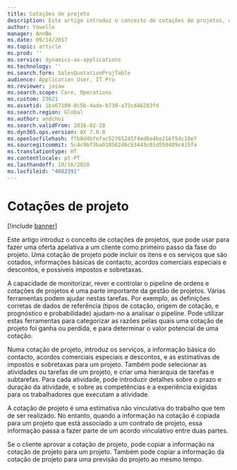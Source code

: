 ```yaml
---
title: Cotações de projeto
description: Este artigo introduz o conceito de cotações de projetos, que pode usar para fazer uma oferta apelativa a um cliente como primeiro passo da fase do projeto. Uma cotação de projeto pode incluir os itens e os serviços que são cotados, informações básicas de contacto, acordos comerciais especiais e descontos, e possíveis impostos e sobretaxas.
author: Yowelle
manager: AnnBe
ms.date: 09/14/2017
ms.topic: article
ms.prod: ''
ms.service: dynamics-ax-applications
ms.technology: ''
ms.search.form: SalesQuotationProjTable
audience: Application User, IT Pro
ms.reviewer: josaw
ms.search.scope: Core, Operations
ms.custom: 23621
ms.assetid: 1ba67109-8c5b-4ada-b730-a72cd46203fd
ms.search.region: Global
ms.author: andchoi
ms.search.validFrom: 2016-02-28
ms.dyn365.ops.version: AX 7.0.0
ms.openlocfilehash: ffb8d4bfefac52f65245f4ed6e4be216f5dc10e7
ms.sourcegitcommit: 5c4c9bf3ba018562d6cb3443c01d550489c415fa
ms.translationtype: HT
ms.contentlocale: pt-PT
ms.lasthandoff: 10/16/2020
ms.locfileid: "4082391"
---
```

# <a name="project-quotations"></a>Cotações de projeto

[!include [banner](../includes/banner.md)]

Este artigo introduz o conceito de cotações de projetos, que pode usar para fazer uma oferta apelativa a um cliente como primeiro passo da fase do projeto. Uma cotação de projeto pode incluir os itens e os serviços que são cotados, informações básicas de contacto, acordos comerciais especiais e descontos, e possíveis impostos e sobretaxas. 

A capacidade de monitorizar, rever e controlar o pipeline de ordens e cotações de projetos é uma parte importante da gestão de projetos. Várias ferramentas podem ajudar nestas tarefas. Por exemplo, as definições corretas de dados de referência (tipos de cotação, origem de cotação, e prognóstico e probabilidade) ajudam-no a analisar o pipeline. Pode utilizar estas ferramentas para categorizar as razões pelas quais uma cotação de projeto foi ganha ou perdida, e para determinar o valor potencial de uma cotação. 

Numa cotação de projeto, introduz os serviços, a informação básica do contacto, acordos comerciais especiais e descontos, e as estimativas de impostos e sobretaxas para um projeto. Também pode selecionar as atividades ou tarefas de um projeto, e criar uma hierarquia de tarefas e subtarefas. Para cada atividade, pode introduzir detalhes sobre o prazo e duração da atividade, e sobre as competências e a experiência exigidas para os trabalhadores que executam a atividade. 

A cotação de projeto é uma estimativa não vinculativa do trabalho que tem de ser realizado. No entanto, quando a informação na cotação é copiada para um projeto que está associado a um contrato de projeto, essa informação passa a fazer parte de um acordo vinculativo entre duas partes. 

Se o cliente aprovar a cotação de projeto, pode copiar a informação na cotação de projeto para um projeto. Também pode copiar a informação da cotação de projeto para uma previsão do projeto ao mesmo tempo.



